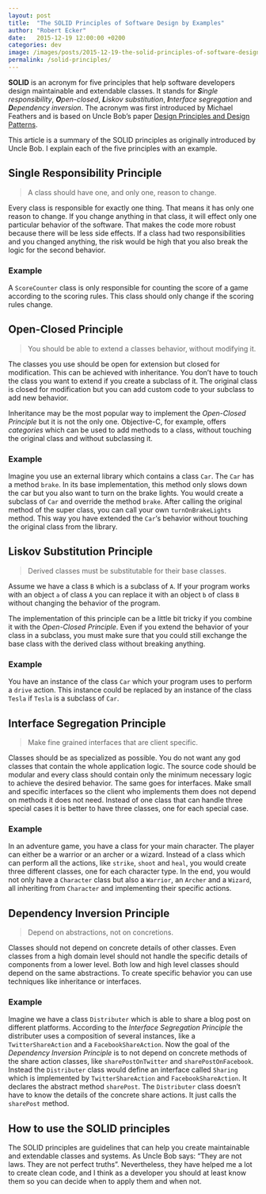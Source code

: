 ```yaml
---
layout: post
title:  "The SOLID Principles of Software Design by Examples"
author: "Robert Ecker"
date:   2015-12-19 12:00:00 +0200
categories: dev
image: /images/posts/2015-12-19-the-solid-principles-of-software-design-by-examples/title-image.jpg
permalink: /solid-principles/
---
```


**SOLID** is an acronym for five principles that help software developers design maintainable and extendable classes. It stands for _**S**ingle responsibility_, _**O**pen-closed_, _**L**iskov substitution_, _**I**nterface segregation_ and _**D**ependency inversion_. The acronym was first introduced by Michael Feathers and is based on Uncle Bob’s paper [Design Principles and Design Patterns](https://www.goodreads.com/book/show/25936819-design-principles-and-design-patterns).

This article is a summary of the SOLID principles as originally introduced by Uncle Bob. I explain each of the five principles with an example.


## Single Responsibility Principle
> A class should have one, and only one, reason to change.

Every class is responsible for exactly one thing. That means it has only one reason to change. If you change anything in that class, it will effect only one particular behavior of the software. That makes the code more robust because there will be less side effects. If a class had two responsibilities and you changed anything, the risk would be high that you also break the logic for the second behavior.

### Example

A `ScoreCounter` class is only responsible for counting the score of a game according to the scoring rules. This class should only change if the scoring rules change.

## Open-Closed Principle
> You should be able to extend a classes behavior, without modifying it.

The classes you use should be open for extension but closed for modification. This can be achieved with inheritance. You don’t have to touch the class you want to extend if you create a subclass of it. The original class is closed for modification but you can add custom code to your subclass to add new behavior.

Inheritance may be the most popular way to implement the *Open-Closed Principle* but it is not the only one. Objective-C, for example, offers *categories* which can be used to add methods to a class, without touching the original class and without subclassing it.

### Example
Imagine you use an external library which contains a class `Car`. The `Car` has a method `brake`. In its base implementation, this method only slows down the car but you also want to turn on the brake lights. You would create a subclass of `Car` and override the method `brake`. After calling the original method of the super class, you can call your own `turnOnBrakeLights` method. This way you have extended the `Car`‘s behavior without touching the original class from the library.

## Liskov Substitution Principle
> Derived classes must be substitutable for their base classes.

Assume we have a class `B` which is a subclass of `A`. If your program works with an object `a` of class `A` you can replace it with an object `b` of class `B` without changing the behavior of the program.

The implementation of this principle can be a little bit tricky if you combine it with the *Open-Closed Principle*. Even if you extend the behavior of your class in a subclass, you must make sure that you could still exchange the base class with the derived class without breaking anything.

### Example
You have an instance of the class `Car` which your program uses to perform a `drive` action. This instance could be replaced by an instance of the class `Tesla` if `Tesla` is a subclass of `Car`.

## Interface Segregation Principle
> Make fine grained interfaces that are client specific.

Classes should be as specialized as possible. You do not want any god classes that contain the whole application logic. The source code should be modular and every class should contain only the minimum necessary logic to achieve the desired behavior. The same goes for interfaces. Make small and specific interfaces so the client who implements them does not depend on methods it does not need. Instead of one class that can handle three special cases it is better to have three classes, one for each special case.

### Example
In an adventure game, you have a class for your main character. The player can either be a warrior or an archer or a wizard. Instead of a class which can perform all the actions, like `strike`, `shoot` and `heal`, you would create three different classes, one for each character type. In the end, you would not only have a `Character` class but also a `Warrior`, an `Archer` and a `Wizard`, all inheriting from `Character` and implementing their specific actions.

## Dependency Inversion Principle
> Depend on abstractions, not on concretions.

Classes should not depend on concrete details of other classes. Even classes from a high domain level should not handle the specific details of components from a lower level. Both low and high level classes should depend on the same abstractions. To create specific behavior you can use techniques like inheritance or interfaces.

### Example
Imagine we have a class `Distributer` which is able to share a blog post on different platforms. According to the *Interface Segregation Principle* the distributer uses a composition of several instances, like a `TwitterShareAction` and a `FacebookShareAction`. Now the goal of the *Dependency Inversion Principle* is to not depend on concrete methods of the share action classes, like `sharePostOnTwitter` and `sharePostOnFacebook`. Instead the `Distributer` class would define an interface called `Sharing` which is implemented by `TwitterShareAction` and `FacebookShareAction`. It declares the abstract method `sharePost`. The `Distributer` class doesn’t have to know the details of the concrete share actions. It just calls the `sharePost` method.

## How to use the SOLID principles
The SOLID principles are guidelines that can help you create maintainable and extendable classes and systems. As Uncle Bob says: “They are not laws. They are not perfect truths”. Nevertheless, they have helped me a lot to create clean code, and I think as a developer you should at least know them so you can decide when to apply them and when not.
